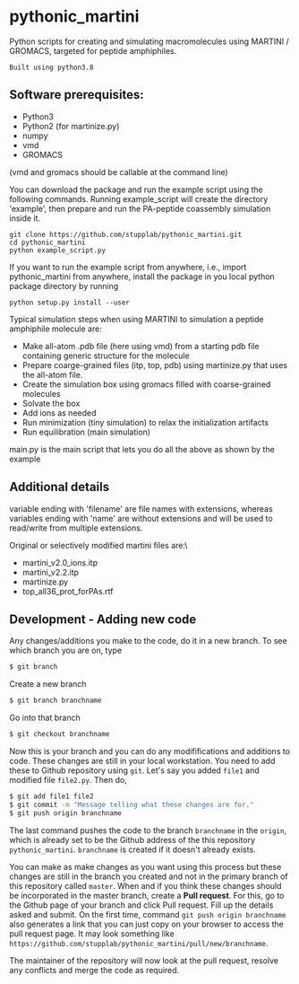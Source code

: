 # pythonic_martini

Python scripts for creating and simulating macromolecules using MARTINI / GROMACS, targeted for peptide amphiphiles.

    Built using python3.8


## Software prerequisites:
- Python3 
- Python2 (for martinize.py)
- numpy
- vmd     
- GROMACS

(vmd and gromacs should be callable at the command line)

You can download the package and run the example script using the following commands. Running example_script will create the directory 'example', then prepare and run the PA-peptide coassembly simulation inside it.
    
    git clone https://github.com/stupplab/pythonic_martini.git
    cd pythonic_martini
    python example_script.py


If you want to run the example script from anywhere, i.e., import pythonic_martini from anywhere, install the package in you local python package directory by running

    python setup.py install --user


Typical simulation steps when using MARTINI to simulation a peptide amphiphile molecule are:
- Make all-atom .pdb file (here using vmd) from a starting pdb file containing generic structure for the molecule
- Prepare coarge-grained files (itp, top, pdb) using martinize.py that uses the all-atom file. 
- Create the simulation box using gromacs filled with coarse-grained molecules
- Solvate the box
- Add ions as needed 
- Run minimization (tiny simulation) to relax the initialization artifacts
- Run equilibration (main simulation)

main.py is the main script that lets you do all the above as shown by the example



## Additional details
variable ending with 'filename' are file names with extensions, whereas variables ending with 'name' are without extensions and will be used to read/write from multiple extensions.

Original or selectively modified martini files are:\
- martini_v2.0_ions.itp
- martini_v2.2.itp
- martinize.py
- top_all36_prot_forPAs.rtf



## Development - Adding new code
Any changes/additions you make to the code, do it in a new branch. 
To see which branch you are on, type 
```bash
$ git branch
```
Create a new branch
```bash
$ git branch branchname
```
Go into that branch
```bash
$ git checkout branchname
```
Now this is your branch and you can do any modififications and additions to code. These changes are still in your local workstation. You need to add these to Github repository using `git`. Let's say you added `file1` and modified file `file2.py`. Then do,
```bash
$ git add file1 file2
$ git commit -m "Message telling what these changes are for."
$ git push origin branchname
```
The last command pushes the code to the branch `branchname` in the `origin`, which is already set to be the Github address of the this repository `pythonic_martini`. `branchname` is created if it doesn't already exists.

You can make as make changes as you want using this process but these changes are still in the branch you created and not in the primary branch of this repository called `master`. When and if you think these changes should be incorporated in the master branch, create a **Pull request**. For this, go to the Github page of your branch and click Pull request. Fill up the details asked and submit. On the first time, command `git push origin branchname` also generates a link that you can just copy on your browser to access the pull request page. It may look something like `https://github.com/stupplab/pythonic_martini/pull/new/branchname`.

The maintainer of the repository will now look at the pull request, resolve any conflicts and merge the code as required.


